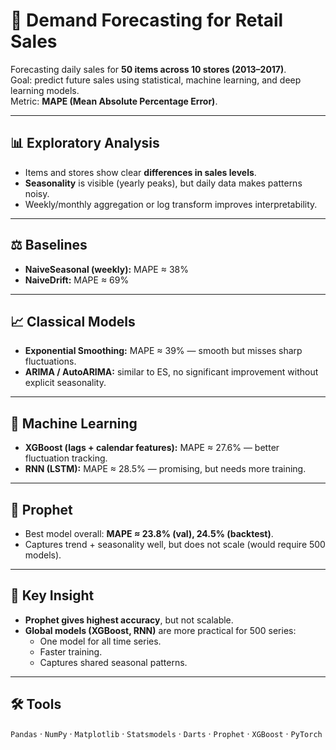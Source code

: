 # 🛒 Demand Forecasting for Retail Sales

Forecasting daily sales for **50 items across 10 stores (2013–2017)**.  
Goal: predict future sales using statistical, machine learning, and deep learning models.  
Metric: **MAPE (Mean Absolute Percentage Error)**.

---

## 📊 Exploratory Analysis
- Items and stores show clear **differences in sales levels**.  
- **Seasonality** is visible (yearly peaks), but daily data makes patterns noisy.  
- Weekly/monthly aggregation or log transform improves interpretability.  

---

## ⚖️ Baselines
- **NaiveSeasonal (weekly):** MAPE ≈ 38%  
- **NaiveDrift:** MAPE ≈ 69%  

---

## 📈 Classical Models
- **Exponential Smoothing:** MAPE ≈ 39% — smooth but misses sharp fluctuations.  
- **ARIMA / AutoARIMA:** similar to ES, no significant improvement without explicit seasonality.  

---

## 🤖 Machine Learning
- **XGBoost (lags + calendar features):** MAPE ≈ 27.6% — better fluctuation tracking.  
- **RNN (LSTM):** MAPE ≈ 28.5% — promising, but needs more training.  

---

## 🔮 Prophet
- Best model overall: **MAPE ≈ 23.8% (val), 24.5% (backtest)**.  
- Captures trend + seasonality well, but does not scale (would require 500 models).  

---

## 🚀 Key Insight
- **Prophet gives highest accuracy**, but not scalable.  
- **Global models (XGBoost, RNN)** are more practical for 500 series:  
  - One model for all time series.  
  - Faster training.  
  - Captures shared seasonal patterns.  

---

## 🛠️ Tools
`Pandas` · `NumPy` · `Matplotlib` · `Statsmodels` · `Darts` · `Prophet` · `XGBoost` · `PyTorch`  
